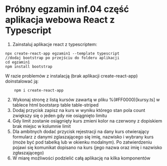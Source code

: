 # Próbny egzamin inf.04 część aplikacja webowa React z Typescript
1. Zainstaluj aplikacje react z typescriptem:
```console
npx create-react-app egzamin1 --template typescript
//dodaj bootstrap po przejściu do folderu aplikacji
cd egzamin1
npm install bootstrap
```
W razie problemów z instalacją (brak aplikacji create-react-app) doinstalować ją:
```console
    npm i create-react-app
```
2. Wykonaj stronę z listą kursów zawartą w pliku %(#F​​F000​0)[kursy.ts] w tablece html bootstarp table table-striped
3. Dodaj przycisk zapisz na kurs w wyniku którego stan pola count zwiększy się o jeden gdy nie osiągnięto limitu
4. Gdy limit zostanie osiągnięty kurs zmieni kolor na czerwony z dopiskiem brak miejsc w kolumnie limit
5. Dla ambitnych dodać przycisk rejestracji na dany kurs otwierający formularz z danymi zglaszającego się imię, nazwisko i wybrany kurs (może być pod tabelką lub w okienku modalnym). Po zatwierdzeniu pojawi się komunikat dopisano na kurs (jego nazwa oraz imię i nazwisko zgłaszającego)
6. W miarę możliwości podzielić całą aplikację na kilka komponentów